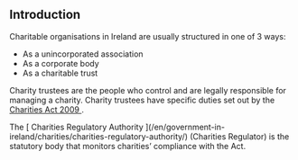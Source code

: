 ##  Introduction

Charitable organisations in Ireland are usually structured in one of 3 ways:

  * As a unincorporated association 
  * As a corporate body 
  * As a charitable trust 

Charity trustees are the people who control and are legally responsible for
managing a charity. Charity trustees have specific duties set out by the [
Charities Act 2009
](http://www.irishstatutebook.ie/eli/2009/act/6/enacted/en/html) .

The [ Charities Regulatory Authority ](/en/government-in-
ireland/charities/charities-regulatory-authority/) (Charities Regulator) is
the statutory body that monitors charities’ compliance with the Act.

